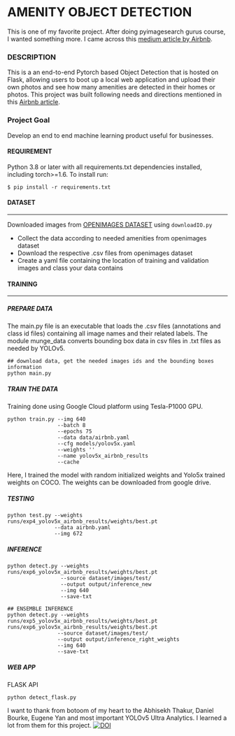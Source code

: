 # AMENITY OBJECT DETECTION
This is one of my favorite project. After doing pyimagesearch gurus course, I wanted something more. 
I came across this [medium article by Airbnb](https://medium.com/airbnb-engineering/amenity-detection-and-beyond-new-frontiers-of-computer-vision-at-airbnb-144a4441b72e). 

### DESCRIPTION
This is a an end-to-end Pytorch based Object Detection that is hosted on Flask, allowing users to boot up a local web application and upload their own photos and see how many amenities are detected in their homes or photos. This project was built following needs and directions mentioned in this [Airbnb article](https://medium.com/airbnb-engineering/amenity-detection-and-beyond-new-frontiers-of-computer-vision-at-airbnb-144a4441b72e). 


### Project Goal
Develop an end to end machine learning product useful for businesses. 

#### REQUIREMENT
Python 3.8 or later with all requirements.txt dependencies installed, including torch>=1.6. To install run:

```$ pip install -r requirements.txt```


#### DATASET
- - - - - - -
Downloaded images from [OPENIMAGES DATASET](https://storage.googleapis.com/openimages/web/index.html) using ```downloadIO.py```
  * Collect the data according to needed amenities from openimages dataset
  * Download the respective .csv files from openimages dataset
  * Create a yaml file containing the location of training and validation images and class your data contains

#### TRAINING 
- - - - - - -
##### PREPARE DATA
The main.py file is an executable that loads the .csv files (annotations and class id files) containing all image names and their related labels. The module munge_data converts bounding box data in csv files in .txt files as needed by YOLOv5. 
```
## download data, get the needed images ids and the bounding boxes information
python main.py
```
##### TRAIN THE DATA
Training done using Google Cloud platform using Tesla-P1000 GPU.
```
python train.py --img 640 
                --batch 8 
                --epochs 75 
                --data data/airbnb.yaml 
                --cfg models/yolov5x.yaml 
                --weights '' 
                --name yolov5x_airbnb_results 
                --cache
```
Here, I trained the model with random initialized weights and Yolo5x trained weights on COCO. The weights can be downloaded from google drive.

##### TESTING
```
python test.py --weights runs/exp4_yolov5x_airbnb_results/weights/best.pt 
               --data airbnb.yaml 
               --img 672
```

##### INFERENCE
```
python detect.py --weights runs/exp6_yolov5x_airbnb_results/weights/best.pt 
                 --source dataset/images/test/ 
                 --output output/inference_new 
                 --img 640 
                 --save-txt

## ENSEMBLE INFERENCE               
python detect.py --weights runs/exp5_yolov5x_airbnb_results/weights/best.pt runs/exp6_yolov5x_airbnb_results/weights/best.pt 
                --source dataset/images/test/ 
                --output output/inference_right_weights 
                --img 640 
                --save-txt

```

##### WEB APP
FLASK API
```
python detect_flask.py
```


I want to thank from botoom of my heart to the Abhisekh Thakur, Daniel Bourke, Eugene Yan and most important YOLOv5 Ultra Analytics. I learned a lot from them for this project.
[![DOI](https://zenodo.org/badge/DOI/10.5281/zenodo.3983579.svg)](https://doi.org/10.5281/zenodo.3983579)
